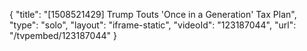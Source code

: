 {
    "title": "[1508521429] Trump Touts 'Once in a Generation' Tax Plan",
    "type": "solo",
    "layout": "iframe-static",
    "videoId": "123187044",
    "url": "\/tvpembed\/123187044"
}